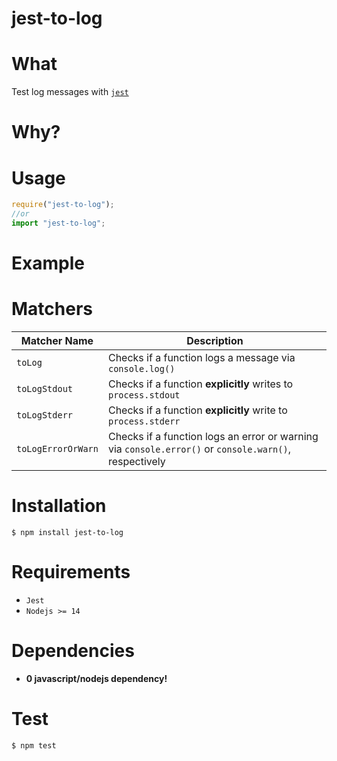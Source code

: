 # jest-to-log

# What

Test log messages with [`jest`](https://jestjs.io/)

# Why?

# Usage

```javascript
require("jest-to-log");
//or
import "jest-to-log";
```

# Example

# Matchers

| Matcher Name       | Description                                                                                           |
| ------------------ | ----------------------------------------------------------------------------------------------------- |
| `toLog           ` | Checks if a function logs a message via `console.log()`                                               |
| `toLogStdout     ` | Checks if a function **explicitly** writes to `process.stdout`                                        |
| `toLogStderr     ` | Checks if a function **explicitly** write to `process.stderr`                                           |
| `toLogErrorOrWarn` | Checks if a function logs an error or warning via `console.error()` or `console.warn()`, respectively |

# Installation

`$ npm install jest-to-log`

# Requirements

- `Jest`
- `Nodejs >= 14`

# Dependencies

- **0 javascript/nodejs dependency!**

# Test

`$ npm test`
